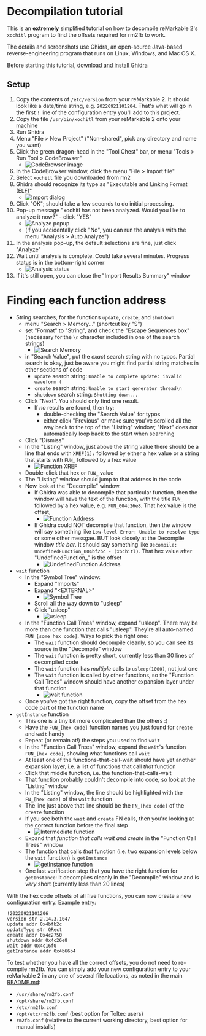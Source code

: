 # Decompilation tutorial

This is an **extremely** simplified tutorial on how to decompile reMarkable 2's `xochitl` program
to find the offsets required for rm2fb to work.

The details and screenshots use Ghidra, an open-source Java-based reverse-engineering program that runs on Linux, Windows, and Mac OS X.

Before starting this tutorial, [download and install Ghidra](https://github.com/NationalSecurityAgency/ghidra)

## Setup

1. Copy the contents of `/etc/version` from your reMarkable 2. It should look like a date/time string, e.g. `20220921101204`. That's what will go in the first `!` line of the configuration entry you'll add to this project.
2. Copy the file `/usr/bin/xochitl` from your reMarkable 2 onto your machine
3. Run Ghidra
4. Menu "File > New Project" ("Non-shared", pick any directory and name you want)
5. Click the green dragon-head in the "Tool Chest" bar, or menu "Tools > Run Tool > CodeBrowser"
    - ![CodeBrowser image](images/01-codebrowser.png?raw=true)
6. In the CodeBrowser window, click the menu "File > Import file"
7. Select `xochitl` file you downloaded from rm2
8. Ghidra should recognize its type as "Executable and Linking Format (ELF)"
    - ![Import dialog](images/02-import.png?raw=true)
9. Click "OK"; should take a few seconds to do initial processing.
10. Pop-up message "xochitl has not been analyzed. Would you like to analyze it now?" - click "YES"
    - ![Analyze popup](images/03-analyze-popup.png)
    - (if you accidentally click "No", you can run the analysis with the menu "Analysis > Auto Analyze") 
11. In the analysis pop-up, the default selections are fine, just click "Analyze"
12. Wait until analysis is complete. Could take several minutes. Progress status is in the bottom-right corner
    - ![Analysis status](images/04-analysis-status.png)
13. If it's still open, you can close the "Import Results Summary" window

# Finding each function address

 - String searches, for the functions `update`, `create`, and `shutdown`
   - menu "Search > Memory..." (shortcut key "S")
   - set "Format" to "String", and check the "Escape Sequences box" (necessary for the `\n` character included in one of the search strings)
     - ![Search Memory](images/05-search-memory.png)
   - in "Search Value", put the *exact* search string with no typos. Partial search is okay, just be aware you might find partial string matches in other sections of code
     - `update` search string: `Unable to complete update: invalid waveform (`
     - `create` search string: `Unable to start generator thread\n`
     - `shutdown` search string: `Shutting down...`
   - Click "Next". You should only find one result.
     - If *no* results are found, then try:
       - double-checking the "Search Value" for typos
       - either click "Previous" or make sure you've scrolled all the way back to the top of the "Listing" window; "Next" does *not* automatically loop back to the start when searching
   - Click "Dismiss"
   - In the "Listing" window, just above the string value there should be a line that ends with `XREF[1]:` followed by either a hex value or a string that starts with `FUN_` followed by a hex value
     - ![Function XREF](images/06-function-xref.png)
   - Double-click that hex or `FUN_` value
   - The "Listing" window should jump to that address in the code
   - Now look at the "Decompile" window.
     - If Ghidra was able to decompile that particular function, then the window will have the text of the function, with the title `FUN_` followed by a hex value, e.g. `FUN_004c26e8`. That hex value is the offset,
       - ![Function Address](images/07-function-address.png)
	 - If Ghidra could NOT decompile that function, then the window will say something like `Low-level Error: Unable to resolve type` or some other messgae. BUT look closely at the Decompile window *title bar*. It should say something like `Decompile: UndefinedFunction_004bf2bc - (xochitl)`. That hex value after "UndefinedFunction_" is the offset
       - ![UndefinedFunction Address](images/08-undefined-function-address.png)
 - `wait` function
   - In the "Symbol Tree" window:
     - Expand "Imports"
     - Expand "&lt;EXTERNAL&gt;"
       - ![Symbol Tree](images/09-symbol-tree.png)
     - Scroll all the way down to "usleep"
     - Click "usleep"
       - ![usleep](images/10-usleep.png)
   - In the "Function Call Trees" window, expand "usleep". There may be more than one function that calls "usleep". They're all auto-named `FUN_[some hex code]`. Ways to pick the right one:
     - The `wait` function should decompile cleanly, so you can see its source in the "Decompile" window
	 - The `wait` function is pretty short, currently less than 30 lines of decompiled code
	 - The `wait` function has *multiple* calls to `usleep(1000)`, not just one
	 - The `wait` function is called by other functions, so the "Function Call Trees" window should have another expansion layer under that function
       - ![wait function](images/11-wait-function.png)
   - Once you've got the right function, copy the offset from the hex code part of the function name
 - `getInstance` function
   - This one is a tiny bit more complicated than the others :)
   - Have the `FUN_[hex code]` function names you just found for `create` and `wait` handy
   - Repeat (or remain at!) the steps you used to find `wait`
   - In the "Function Call Trees" window, expand the `wait`'s function `FUN_[hex code]`, showing what functions call `wait`
   - At least one of the functions-that-call-wait should have yet another expansion layer, i.e. a list of functions that call *that* function
   - Click that middle function, i.e. the function-that-calls-wait
   - That function probably couldn't decompile into code, so look at the "Listing" window
   - In the "Listing" window, the line should be highlighted with the `FN_[hex code]` of the `wait` function
   - The line just above that line should be the `FN_[hex code]` of the `create` function
   - If you see both the `wait` and `create` FN calls, then you're looking at the correct function before the final step
     - ![Intermediate function](images/12-intermediate-function.png)
   - Expand that *function that calls wait and create* in the "Function Call Trees" window
   - The function that calls *that* function (i.e. two expansion levels below the `wait` function) is `getInstance`
     - ![getInstance function](images/13-get-instance-function.png)
   - One last verification step that you have the right function for `getInstance`: It decompiles cleanly in the "Decompile" window and is *very* short (currently less than 20 lines)

With the hex code offsets of all five functions, you can now create a new configuration entry. Example entry:
```
!20220921101206
version str 2.14.3.1047
update addr 0x4bfb2c
updateType str QRect
create addr 0x4c2750
shutdown addr 0x4c26e8
wait addr 0x4c16f0
getInstance addr 0x4b66b4
```

To test whether you have all the correct offsets, you do not need to re-compile rm2fb. You can simply add your new configuration entry to your reMarkable 2 in any one of several file locations, as noted in the main [README.md](../README.md):
 - `/usr/share/rm2fb.conf`
 - `/opt/share/rm2fb.conf`
 - `/etc/rm2fb.conf`
 - `/opt/etc/rm2fb.conf` (best option for Toltec users)
 - `rm2fb.conf` (relative to the current working directory, best option for manual installs)

